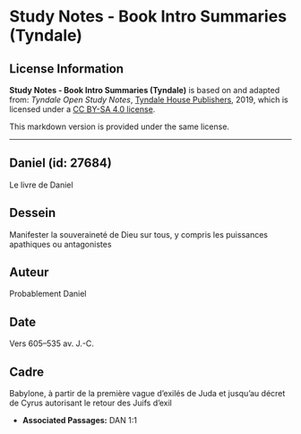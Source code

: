 # Study Notes - Book Intro Summaries (Tyndale)

## License Information

**Study Notes - Book Intro Summaries (Tyndale)** is based on and adapted from: _Tyndale Open Study Notes_, [Tyndale House Publishers](https://tyndaleopenresources.com/), 2019, which is licensed under a [CC BY-SA 4.0 license](https://creativecommons.org/licenses/by-sa/4.0/legalcode.en).

This markdown version is provided under the same license.



--------------------------------

## Daniel (id: 27684)

Le livre de Daniel

Dessein
-------

Manifester la souveraineté de Dieu sur tous, y compris les puissances apathiques ou antagonistes

Auteur
------

Probablement Daniel

Date
----

Vers 605–535 av. J.\-C.

Cadre
-----

Babylone, à partir de la première vague d’exilés de Juda et jusqu’au décret de Cyrus autorisant le retour des Juifs d’exil

* **Associated Passages:** DAN 1:1

